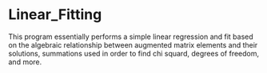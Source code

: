 # Linear_Fitting
This program essentially performs a simple linear regression and fit based on the algebraic relationship between augmented matrix elements and their solutions, summations used in order to find chi squard, degrees of freedom, and more.
